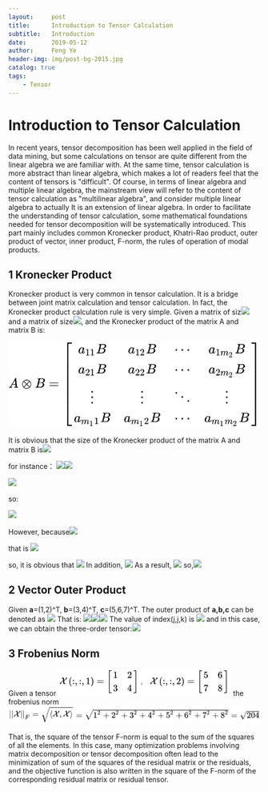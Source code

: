 ```yaml
---
layout:     post
title:      Introduction to Tensor Calculation
subtitle:   Introduction
date:       2019-05-12
author:     Feng Ye
header-img: img/post-bg-2015.jpg
catalog: true
tags:
    - Tensor
---
```


# Introduction to Tensor Calculation #

In recent years, tensor decomposition has been well applied in the field of data mining, but some calculations on tensor are quite different from the linear algebra we are familiar with. At the same time, tensor calculation is  more abstract than linear algebra, which makes a lot of readers feel that the content of tensors is "difficult". 
Of course, in terms of linear algebra and multiple linear algebra, the mainstream view will refer to the content of tensor calculation as "multilinear algebra", and consider multiple linear algebra to actually It is an extension of linear algebra. 
In order to facilitate the understanding of tensor calculation, some mathematical foundations needed for tensor decomposition will be systematically introduced. This part mainly includes common Kronecker product, Khatri-Rao product, outer product of vector, inner product, F-norm, the rules of operation of modal products.
<br>


## 1 Kronecker Product

Kronecker product is very common in tensor calculation. It is a bridge between joint matrix calculation and tensor calculation. In fact, the Kronecker product calculation rule is very simple. Given a matrix of siz![](https://www.zhihu.com/equation?tex=m_1%5Ctimes+m_2)and a matrix of size![](https://www.zhihu.com/equation?tex=n_1%5Ctimes+n_2), and the Kronecker product of the matrix A and matrix B is:

![](/img/in-post/Introduction.assets/equation-1569596579451.svg)

It is obvious that the size of the Kronecker product of the matrix A and matrix B is![](https://www.zhihu.com/equation?tex=%5Cleft%28+m_1n_1+%5Cright%29+%5Ctimes+%5Cleft%28+m_2n_2+%5Cright%29+)

for instance：
![](https://www.zhihu.com/equation?tex=A%3D%5Cleft%5B+%5Cbegin%7Barray%7D%7Bcc%7D+1+%26+2+%5C%5C+3+%26+4+%5C%5C+%5Cend%7Barray%7D+%5Cright%5D)![](https://www.zhihu.com/equation?tex=B%3D%5Cleft%5B+%5Cbegin%7Barray%7D%7Bccc%7D+5+%26+6+%26+7%5C%5C+8+%26+9+%26+10+%5C%5C+%5Cend%7Barray%7D+%5Cright%5D)

![](https://www.zhihu.com/equation?tex=A%5Cotimes+B%3D%5Cleft%5B+%5Cbegin%7Barray%7D%7Bcc%7D+1%5Ctimes+%5Cleft%5B+%5Cbegin%7Barray%7D%7Bccc%7D+5+%26+6+%26+7%5C%5C+8+%26+9+%26+10%5C%5C+%5Cend%7Barray%7D+%5Cright%5D+%26+2%5Ctimes+%5Cleft%5B+%5Cbegin%7Barray%7D%7Bccc%7D+5+%26+6+%26+7%5C%5C+8+%26+9+%26+10%5C%5C+%5Cend%7Barray%7D+%5Cright%5D+%5C%5C+3%5Ctimes+%5Cleft%5B+%5Cbegin%7Barray%7D%7Bccc%7D+5+%26+6+%26+7%5C%5C+8+%26+9+%26+10%5C%5C+%5Cend%7Barray%7D+%5Cright%5D+%26+4%5Ctimes+%5Cleft%5B+%5Cbegin%7Barray%7D%7Bccc%7D+5+%26+6+%26+7%5C%5C+8+%26+9+%26+10%5C%5C+%5Cend%7Barray%7D+%5Cright%5D+%5C%5C+%5Cend%7Barray%7D+%5Cright%5D)

so:

![](https://www.zhihu.com/equation?tex=A%5Cotimes+B%3D%5Cleft%5B+%5Cbegin%7Barray%7D%7Bcccccc%7D+5+%26+6+%26+7+%26+10+%26+12+%26+14+%5C%5C+8+%26+9+%26+10+%26+16+%26+18+%26+20+%5C%5C+15+%26+18+%26+21+%26+20+%26+24+%26+28+%5C%5C+24+%26+27+%26+30+%26+32+%26+36+%26+40+%5C%5C+%5Cend%7Barray%7D+%5Cright%5D)

However, because![](https://www.zhihu.com/equation?tex=B%5Cotimes+A%3D%5Cleft%5B+%5Cbegin%7Barray%7D%7Bccc%7D+5%5Ctimes+%5Cleft%5B+%5Cbegin%7Barray%7D%7Bcc%7D+1+%26+2+%5C%5C+3+%26+4+%5C%5C+%5Cend%7Barray%7D+%5Cright%5D+%26+6%5Ctimes+%5Cleft%5B+%5Cbegin%7Barray%7D%7Bcc%7D+1+%26+2%5C%5C+3+%26+4%5C%5C+%5Cend%7Barray%7D+%5Cright%5D+%26+7%5Ctimes+%5Cleft%5B+%5Cbegin%7Barray%7D%7Bcc%7D+1+%26+2%5C%5C+3+%26+4%5C%5C+%5Cend%7Barray%7D+%5Cright%5D+%5C%5C+8%5Ctimes+%5Cleft%5B+%5Cbegin%7Barray%7D%7Bcc%7D+1+%26+2+%5C%5C+3+%26+4+%5C%5C+%5Cend%7Barray%7D+%5Cright%5D+%26+9%5Ctimes+%5Cleft%5B+%5Cbegin%7Barray%7D%7Bcc%7D+1+%26+2+%5C%5C+3+%26+4+%5C%5C+%5Cend%7Barray%7D+%5Cright%5D+%26+10%5Ctimes+%5Cleft%5B+%5Cbegin%7Barray%7D%7Bcc%7D+1+%26+2%5C%5C+3+%26+4%5C%5C+%5Cend%7Barray%7D+%5Cright%5D+%5C%5C+%5Cend%7Barray%7D+%5Cright%5D)

that is ![](https://www.zhihu.com/equation?tex=B%5Cotimes+A%3D%5Cleft%5B+%5Cbegin%7Barray%7D%7Bcccccc%7D+5+%26+10+%26+6+%26+12+%26+7+%26+14+%5C%5C+15+%26+20+%26+18+%26+24+%26+21+%26+28+%5C%5C+8+%26+16+%26+9+%26+18+%26+10+%26+20+%5C%5C+24+%26+32+%26+27+%26+36+%26+30+%26+40+%5C%5C+%5Cend%7Barray%7D+%5Cright%5D)

so, it is obvious that ![](https://www.zhihu.com/equation?tex=B%5Cotimes+A%5Cne+A%5Cotimes+B)
In addition, 
![](https://www.zhihu.com/equation?tex=A%5ET%5Cotimes+B%5ET%3D%5Cleft%5B+%5Cbegin%7Barray%7D%7Bcc%7D+1%5Ctimes+%5Cleft%5B+%5Cbegin%7Barray%7D%7Bcc%7D+5+%26+8%5C%5C+6+%26+9%5C%5C+7+%26+10%5C%5C+%5Cend%7Barray%7D+%5Cright%5D+%26+3%5Ctimes+%5Cleft%5B+%5Cbegin%7Barray%7D%7Bcc%7D+5+%26+8%5C%5C+6+%26+9%5C%5C+7+%26+10%5C%5C+%5Cend%7Barray%7D+%5Cright%5D+%5C%5C+2%5Ctimes+%5Cleft%5B+%5Cbegin%7Barray%7D%7Bcc%7D+5+%26+8%5C%5C+6+%26+9%5C%5C+7+%26+10%5C%5C+%5Cend%7Barray%7D+%5Cright%5D+%26+4%5Ctimes+%5Cleft%5B+%5Cbegin%7Barray%7D%7Bcc%7D+5+%26+8%5C%5C+6+%26+9%5C%5C+7+%26+10%5C%5C+%5Cend%7Barray%7D+%5Cright%5D+%5C%5C+%5Cend%7Barray%7D+%5Cright%5D)
As a result,
![](https://www.zhihu.com/equation?tex=A%5ET%5Cotimes+B%5ET%3D%5Cleft%5B+%5Cbegin%7Barray%7D%7Bcccc%7D+5+%26+8+%26+15+%26+24%5C%5C+6+%26+9+%26+18+%26+27%5C%5C+7+%26+10+%26+21+%26+30%5C%5C+10+%26+16+%26+20+%26+32%5C%5C+12+%26+18+%26+24+%26+36%5C%5C+14+%26+20+%26+28+%26+40%5C%5C+%5Cend%7Barray%7D+%5Cright%5D)
so,![](https://www.zhihu.com/equation?tex=A%5ET%5Cotimes+B%5ET%3D%5Cleft%28+A%5Cotimes+B+%5Cright%29+%5ET)


## 2 Vector Outer Product

Given **a**=(1,2)^T, **b**=(3,4)^T, **c**=(5,6,7)^T. The outer product of **a,b,c** can be denoted as ![](https://www.zhihu.com/equation?tex=%7B%5Cmathcal%7BX%7D%7D%3D%5Cvec+a%5Ccirc+%5Cvec+b%5Ccirc+%5Cvec+c)
That is:
![](https://www.zhihu.com/equation?tex=%7B%5Cmathcal%7BX%7D%7D%5Cleft%28+%3A%2C%3A%2C1%5Cright%29+%3D%5Cleft%5B+%5Cbegin%7Barray%7D%7Bcc%7D+1%5Ctimes+3%5Ctimes+5+%26+1%5Ctimes+4%5Ctimes+5+%5C%5C+2%5Ctimes+3%5Ctimes+5+%26+2%5Ctimes+4%5Ctimes+5+%5C%5C+%5Cend%7Barray%7D+%5Cright%5D%3D%5Cleft%5B+%5Cbegin%7Barray%7D%7Bcc%7D+15+%26+20+%5C%5C+30+%26+40+%5C%5C+%5Cend%7Barray%7D+%5Cright%5D)![](https://www.zhihu.com/equation?tex=%7B%5Cmathcal%7BX%7D%7D%5Cleft%28+%3A%2C%3A%2C2%5Cright%29+%3D%5Cleft%5B+%5Cbegin%7Barray%7D%7Bcc%7D+1%5Ctimes+3%5Ctimes+6+%26+1%5Ctimes+4%5Ctimes+6+%5C%5C+2%5Ctimes+3%5Ctimes+6+%26+2%5Ctimes+4%5Ctimes+6+%5C%5C+%5Cend%7Barray%7D+%5Cright%5D%3D%5Cleft%5B+%5Cbegin%7Barray%7D%7Bcc%7D+18+%26+24+%5C%5C+36+%26+48+%5C%5C+%5Cend%7Barray%7D+%5Cright%5D)![](https://www.zhihu.com/equation?tex=%7B%5Cmathcal%7BX%7D%7D%5Cleft%28+%3A%2C%3A%2C3%5Cright%29+%3D%5Cleft%5B+%5Cbegin%7Barray%7D%7Bcc%7D+1%5Ctimes+3%5Ctimes+7+%26+1%5Ctimes+4%5Ctimes+7+%5C%5C+2%5Ctimes+3%5Ctimes+7+%26+2%5Ctimes+4%5Ctimes+7+%5C%5C+%5Cend%7Barray%7D+%5Cright%5D%3D%5Cleft%5B+%5Cbegin%7Barray%7D%7Bcc%7D+21+%26+28+%5C%5C+42+%26+56+%5C%5C+%5Cend%7Barray%7D+%5Cright%5D)
The value of index(j,j,k) is ![](https://www.zhihu.com/equation?tex=x_%7Bijk%7D%3Da_i%5Ccdot+b_j%5Ccdot+c_k%2Ci%3D1%2C2%2Cj%3D1%2C2%2Ck%3D1%2C2%2C3) and in this case, we can obtain the three-order tensor:![](https://pic1.zhimg.com/80/v2-3847e5e46bc6938dc1c1f08fa1b1bd6c_hd.png)

## 3 Frobenius Norm

Given a tensor ![](/img/in-post/Introduction.assets/Fnorm.svg) the frobenius norm![](/img/in-post/Introduction.assets/Fresult.svg)

That is, the square of the tensor F-norm is equal to the sum of the squares of all the elements. In this case, many optimization problems involving matrix decomposition or tensor decomposition often lead to the minimization of sum of the squares of the residual matrix or the residuals, and the objective function is also written in the square of the F-norm of the corresponding residual matrix or residual tensor.

